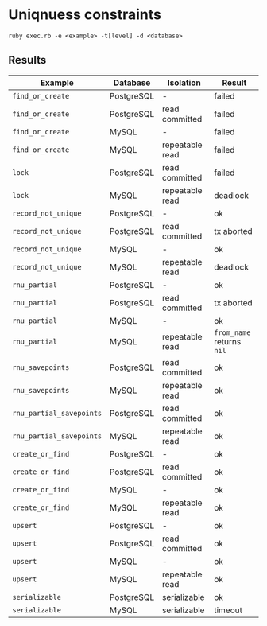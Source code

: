 # Uniqnuess constraints

    ruby exec.rb -e <example> -t[level] -d <database>

## Results

| Example                  | Database   | Isolation       | Result                    |
| ------------------------ | ---------- | --------------- | ------------------------- |
| `find_or_create`         | PostgreSQL | -               | failed                    |
| `find_or_create`         | PostgreSQL | read committed  | failed                    |
| `find_or_create`         | MySQL      | -               | failed                    |
| `find_or_create`         | MySQL      | repeatable read | failed                    |
| `lock`                   | PostgreSQL | read committed  | failed                    |
| `lock`                   | MySQL      | repeatable read | deadlock                  |
| `record_not_unique`      | PostgreSQL | -               | ok                        |
| `record_not_unique`      | PostgreSQL | read committed  | tx aborted                |
| `record_not_unique`      | MySQL      | -               | ok                        |
| `record_not_unique`      | MySQL      | repeatable read | deadlock                  |
| `rnu_partial`            | PostgreSQL | -               | ok                        |
| `rnu_partial`            | PostgreSQL | read committed  | tx aborted                |
| `rnu_partial`            | MySQL      | -               | ok                        |
| `rnu_partial`            | MySQL      | repeatable read | `from_name` returns `nil` |
| `rnu_savepoints`         | PostgreSQL | read committed  | ok                        |
| `rnu_savepoints`         | MySQL      | repeatable read | ok                        |
| `rnu_partial_savepoints` | PostgreSQL | read committed  | ok                        |
| `rnu_partial_savepoints` | MySQL      | repeatable read | ok                        |
| `create_or_find`         | PostgreSQL | -               | ok                        |
| `create_or_find`         | PostgreSQL | read committed  | ok                        |
| `create_or_find`         | MySQL      | -               | ok                        |
| `create_or_find`         | MySQL      | repeatable read | ok                        |
| `upsert`                 | PostgreSQL | -               | ok                        |
| `upsert`                 | PostgreSQL | read committed  | ok                        |
| `upsert`                 | MySQL      | -               | ok                        |
| `upsert`                 | MySQL      | repeatable read | ok                        |
| `serializable`           | PostgreSQL | serializable    | ok                        |
| `serializable`           | MySQL      | serializable    | timeout                   |
